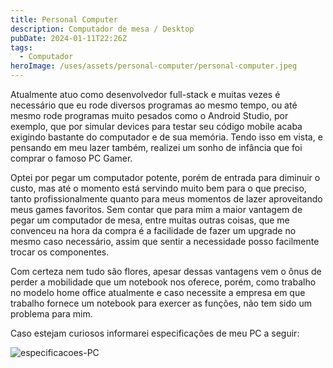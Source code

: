 ```yaml
---
title: Personal Computer
description: Computador de mesa / Desktop
pubDate: 2024-01-11T22:26Z
tags:
  - Computador
heroImage: /uses/assets/personal-computer/personal-computer.jpeg
---
```

Atualmente atuo como desenvolvedor full-stack e muitas vezes é necessário que eu rode diversos programas ao mesmo tempo, ou até mesmo rode programas muito pesados como o Android Studio, por exemplo, que por simular devices para testar seu código mobile acaba exigindo bastante do computador e de sua memória. Tendo isso em vista, e pensando em meu lazer também, realizei um sonho de infância que foi comprar o famoso PC Gamer.

Optei por pegar um computador potente, porém de entrada para diminuir o custo, mas até o momento está servindo muito bem para o que preciso, tanto profissionalmente quanto para meus momentos de lazer aproveitando meus games favoritos. Sem contar que para mim a maior vantagem de pegar um computador de mesa, entre muitas outras coisas, que me convenceu na hora da compra é a facilidade de fazer um upgrade no mesmo caso necessário, assim que sentir a necessidade posso facilmente trocar os componentes.

Com certeza nem tudo são flores, apesar dessas vantagens vem o ônus de perder a mobilidade que um notebook nos oferece, porém, como trabalho no modelo home office atualmente e caso necessite a empresa em que trabalho fornece um notebook para exercer as funções, não tem sido um problema para mim.

Caso estejam curiosos informarei especificações de meu PC a seguir:

![especificacoes-PC](/uses/assets/personal-computer/especificacoes-PC.jpeg)

